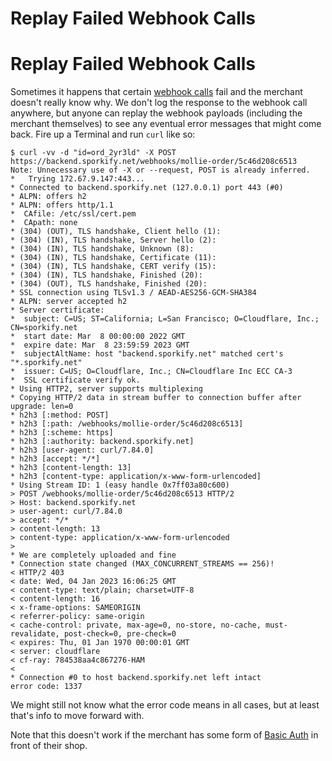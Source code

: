# Replay Failed Webhook Calls


# Replay Failed Webhook Calls

Sometimes it happens that certain [webhook calls](https://docs.mollie.com/overview/webhooks) fail and the merchant doesn't really know why. We don't log the response to the webhook call anywhere, but anyone can replay the webhook payloads (including the merchant themselves) to see any eventual error messages that might come back. Fire up a Terminal and run `curl` like so:

```
$ curl -vv -d "id=ord_2yr3ld" -X POST https://backend.sporkify.net/webhooks/mollie-order/5c46d208c6513
Note: Unnecessary use of -X or --request, POST is already inferred.
*   Trying 172.67.9.147:443...
* Connected to backend.sporkify.net (127.0.0.1) port 443 (#0)
* ALPN: offers h2
* ALPN: offers http/1.1
*  CAfile: /etc/ssl/cert.pem
*  CApath: none
* (304) (OUT), TLS handshake, Client hello (1):
* (304) (IN), TLS handshake, Server hello (2):
* (304) (IN), TLS handshake, Unknown (8):
* (304) (IN), TLS handshake, Certificate (11):
* (304) (IN), TLS handshake, CERT verify (15):
* (304) (IN), TLS handshake, Finished (20):
* (304) (OUT), TLS handshake, Finished (20):
* SSL connection using TLSv1.3 / AEAD-AES256-GCM-SHA384
* ALPN: server accepted h2
* Server certificate:
*  subject: C=US; ST=California; L=San Francisco; O=Cloudflare, Inc.; CN=sporkify.net
*  start date: Mar  8 00:00:00 2022 GMT
*  expire date: Mar  8 23:59:59 2023 GMT
*  subjectAltName: host "backend.sporkify.net" matched cert's "*.sporkify.net"
*  issuer: C=US; O=Cloudflare, Inc.; CN=Cloudflare Inc ECC CA-3
*  SSL certificate verify ok.
* Using HTTP2, server supports multiplexing
* Copying HTTP/2 data in stream buffer to connection buffer after upgrade: len=0
* h2h3 [:method: POST]
* h2h3 [:path: /webhooks/mollie-order/5c46d208c6513]
* h2h3 [:scheme: https]
* h2h3 [:authority: backend.sporkify.net]
* h2h3 [user-agent: curl/7.84.0]
* h2h3 [accept: */*]
* h2h3 [content-length: 13]
* h2h3 [content-type: application/x-www-form-urlencoded]
* Using Stream ID: 1 (easy handle 0x7ff03a80c600)
> POST /webhooks/mollie-order/5c46d208c6513 HTTP/2
> Host: backend.sporkify.net
> user-agent: curl/7.84.0
> accept: */*
> content-length: 13
> content-type: application/x-www-form-urlencoded
>
* We are completely uploaded and fine
* Connection state changed (MAX_CONCURRENT_STREAMS == 256)!
< HTTP/2 403
< date: Wed, 04 Jan 2023 16:06:25 GMT
< content-type: text/plain; charset=UTF-8
< content-length: 16
< x-frame-options: SAMEORIGIN
< referrer-policy: same-origin
< cache-control: private, max-age=0, no-store, no-cache, must-revalidate, post-check=0, pre-check=0
< expires: Thu, 01 Jan 1970 00:00:01 GMT
< server: cloudflare
< cf-ray: 784538aa4c867276-HAM
<
* Connection #0 to host backend.sporkify.net left intact
error code: 1337
```

We might still not know what the error code means in all cases, but at least that's info to move forward with.

Note that this doesn't work if the merchant has some form of [Basic Auth](/webhook-401-htaccess) in front of their shop.

